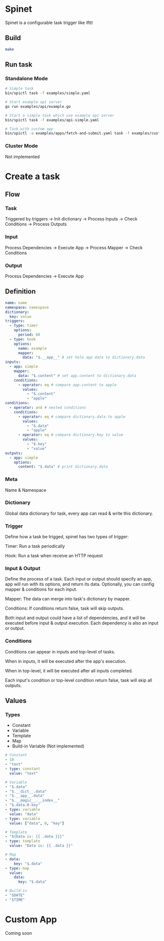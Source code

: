 # Spinet

Spinet is a configurable task trigger like ifttt

## Build
``` bash
make
```
## Run task
### Standalone Mode
``` bash
# Simple task
bin/spictl task -f examples/simple.yaml

# Start example api server
go run examples/api/example.go

# Start a simple task which use example api server
bin/spictl task -f examples/api-simple.yaml

# Task with custom app
bin/spictl -a examples/apps/fetch-and-submit.yaml task -f examples/custom-app.yaml
```

### Cluster Mode
Not implemented

# Create a task

## Flow

### Task

Triggered by triggers → Init dictionary → Process Inputs → Check Conditions → Process Outputs

### Input

Process Dependencies →  Execute App → Process Mapper → Check Conditions

### Output

Process Dependencies → Execute App

## Definition

```yaml
name: name
namespace: namespace
dictionary:
  key: value
triggers:
  - type: timer
    options:
      period: 60
  - type: hook
    options:
      name: example
      mapper:
        data: "$.__app__" # set hole app data to dictionary.data
inputs:
  - app: simple
    mapper:
      data: "$.content" # set app.content to dictionary.data
    conditions:
      - operator: eq # compare app.content to apple
        values:
          - "$.content"
          - "apple"
conditions:
  - operator: and # nested conditions
    conditions:
      - operator: eq # compare dictionary.data to apple
        values:
          - "$.data"
          - "apple"
      - operator: eq # compare dictionary.key to value
        values:
          - "$.key"
          - "value"
outputs:
  - app: simple
    options:
      content: "$.data" # print dictionary.data
```

### Meta

Name & Namespace

### Dictionary

Global data dictionary for task, every app can read & write this dictionary.

### Trigger

Define how a task be trigged, spinet has two types of trigger:

Timer: Run a task periodically

Hook: Run a task when receive an HTTP request

### Input & Output

Define the process of a task. Each input or output should specify an app, app will run with its options, and return its data. Optionally, you can config mapper & conditions for each input.

Mapper: The data can merge into task's dictionary by mapper.

Conditions: If conditions return false, task will skip outputs.

Both input and output could have a list of dependencies, and it will be executed before input & output execution. Each dependency is also an input or output.

### Conditions

Conditions can appear in inputs and top-level of tasks.

When in inputs, it will be executed after the app's execution.

When in top-level, it will be executed after all inputs completed.

Each input's condition or top-level condition return false, task will skip all outputs.

## Values

### Types

- Constant
- Variable
- Template
- Map
- Build-in Variable (Not implemented)

```yaml
# Constant
- 10
- "text"
- type: constant
  value: "text"

# Variable
- "$.data"
- "$.__dict__.data"
- "$.__app__.data"
- "$.__magic__.__index__"
- "$.data.0.key"
- type: variable
  value: "data"
- type: variable
  value: ["data", 0, "key"]

# Template
- "${Data is: {{ .data }}}"
- type: template
  value: "Data is: {{ .data }}"

# Map
- data:
    key: "$.data"
- type: map
  value:
    data:
      key: "$.data"

# Build-in
- "$DATE"
- "$TIME"
```

# Custom App
Coming soon